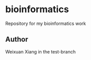 # bioinformatics
Repository for my bioinformatics work

## Author

Weixuan Xiang in the test-branch

